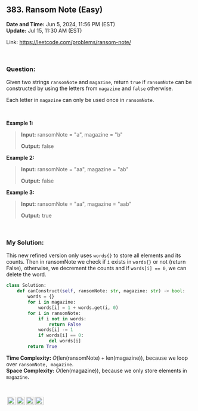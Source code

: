 ## 383. Ransom Note (Easy)
**Date and Time:** Jun 5, 2024, 11:56 PM (EST) <br>
**Update:** Jul 15, 11:30 AM (EST)

Link: https://leetcode.com/problems/ransom-note/

<br>

### Question:
Given two strings `ransomNote` and `magazine`, return `true` if `ransomNote` can be constructed by using the letters from `magazine` and `false` otherwise.

Each letter in `magazine` can only be used once in `ransomNote`.

<br>

**Example 1:**
> **Input:** ransomNote = "a", magazine = "b"
> 
> **Output:** false

**Example 2:**
> **Input:** ransomNote = "aa", magazine = "ab"
> 
> **Output:** false

**Example 3:**
> **Input:** ransomNote = "aa", magazine = "aab"
> 
> **Output:** true

<br>

### My Solution:
This new refined version only uses `words{}` to store all elements and its counts. Then in ransomNote we check if `i` exists in `words{}` or not (return False), otherwise, we decrement the counts and if `words[i] == 0`, we can delete the word.
```python
class Solution:
    def canConstruct(self, ransomNote: str, magazine: str) -> bool:
        words = {}
        for i in magazine:
            words[i] = 1 + words.get(i, 0)
        for i in ransomNote:
            if i not in words:
                return False
            words[i] -= 1
            if words[i] == 0:
                del words[i]
        return True
```
**Time Complexity:** $O(\text{len(ransomNote)} + \text{len(magazine)})$, because we loop over `ransomNote, magazine`. <br>
**Space Complexity:** $O(\text{len(magazine)})$, because we only store elements in `magazine`.

<br>

<img style="height:22px!important;margin-left:3px;vertical-align:text-bottom;" src="https://mirrors.creativecommons.org/presskit/icons/cc.svg?ref=chooser-v1" alt="CC BY-NC-SA" title="CC BY-NC-SA"><img style="height:22px!important;margin-left:3px;vertical-align:text-bottom;" src="https://mirrors.creativecommons.org/presskit/icons/by.svg?ref=chooser-v1" alt="BY: credit must be given to the creator" title="BY: credit must be given to the creator"><img style="height:22px!important;margin-left:3px;vertical-align:text-bottom;" src="https://mirrors.creativecommons.org/presskit/icons/nc.svg?ref=chooser-v1" alt="NC: Only noncommercial uses of the work are permitted" title="NC: Only noncommercial uses of the work are permitted"><img style="height:22px!important;margin-left:3px;vertical-align:text-bottom;" src="https://mirrors.creativecommons.org/presskit/icons/sa.svg?ref=chooser-v1" alt="SA: Adaptations must be shared under the same terms" title="SA: Adaptations must be shared under the same terms">